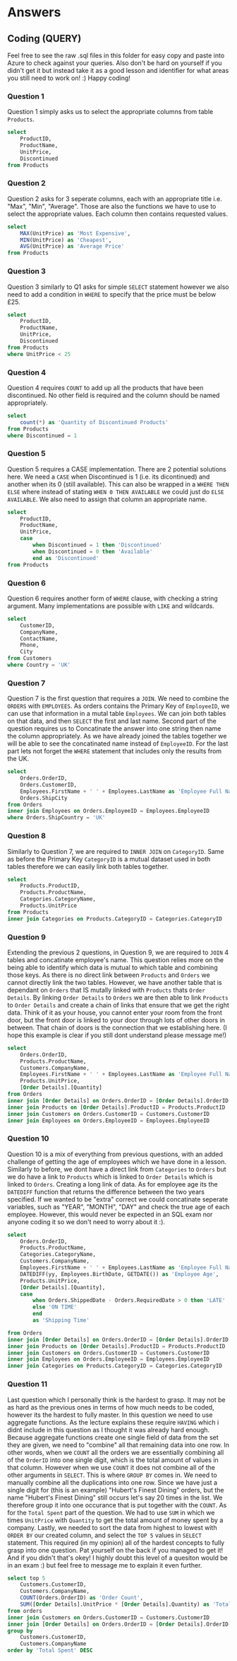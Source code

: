 # Answers

## Coding (QUERY)

Feel free to see the raw .sql files in this folder for easy copy and paste into Azure to check against your queries. Also don't be hard on yourself if you didn't get it but instead take it as a good lesson and identifier for what areas you still need to work on! :) Happy coding!

### Question 1

Question 1 simply asks us to select the appropriate columns from table `Products`.

```sql
select
    ProductID,
    ProductName,
    UnitPrice,
    Discontinued
from Products
```

### Question 2

Question 2 asks for 3 seperate columns, each with an appropriate title i.e. "Max", "Min", "Average". Those are also the functions we have to use to select the appropriate values. Each column then contains requested values.

```sql
select
    MAX(UnitPrice) as 'Most Expensive',
    MIN(UnitPrice) as 'Cheapest',
    AVG(UnitPrice) as 'Average Price'
from Products
```

### Question 3

Question 3 similarly to Q1 asks for simple `SELECT` statement however we also need to add a condition in `WHERE` to specify that the price must be below £25.

```sql
select
    ProductID,
    ProductName,
    UnitPrice,
    Discontinued
from Products
where UnitPrice < 25
```

### Question 4

Question 4 requires `COUNT` to add up all the products that have been discontinued. No other field is required and the column should be named appropriately.

```sql
select
    count(*) as 'Quantity of Discontinued Products'
from Products
where Discontinued = 1
```

### Question 5

Question 5 requires a CASE implementation. There are 2 potential solutions here. We need a `CASE` when Discontinued is 1 (i.e. its dicontinued) and another when its 0 (still available). This can also be wrapped in a `WHERE THEN ELSE` where instead of stating `WHEN 0 THEN AVAILABLE` we could just do `ELSE AVAILABLE`. We also need to assign that column an appropriate name.

```sql
select
    ProductID,
    ProductName,
    UnitPrice,
    case
        when Discontinued = 1 then 'Discontinued'
        when Discontinued = 0 then 'Available'
        end as 'Discontinued'
from Products
```

### Question 6

Question 6 requires another form of `WHERE` clause, with checking a string argument. Many implementations are possible with `LIKE` and wildcards.

```sql
select
    CustomerID,
    CompanyName,
    ContactName,
    Phone,
    City
from Customers
where Country = 'UK'
```

### Question 7

Question 7 is the first question that requires a `JOIN`. We need to combine the `ORDERS` with `EMPLOYEES`. As orders contains the Primary Key of `EmployeeID`, we can use that information in a mutal table `Employees`. We can join both tables on that data, and then `SELECT` the first and last name. Second part of the question requires us to Concatinate the answer into one string then name the column appropriately. As we have already joined the tables together we will be able to see the concatinated name instead of `EmployeeID`. For the last part lets not forget the `WHERE` statement that includes only the results from the UK.

```sql
select
    Orders.OrderID,
    Orders.CustomerID,
    Employees.FirstName + ' ' + Employees.LastName as 'Employee Full Name',
    Orders.ShipCity
from Orders
inner join Employees on Orders.EmployeeID = Employees.EmployeeID
where Orders.ShipCountry = 'UK'
```

### Question 8

Similarly to Question 7, we are required to `INNER JOIN` on `CategoryID`. Same as before the Primary Key `CategoryID` is a mutual dataset used in both tables therefore we can easily link both tables together.

```sql
select
    Products.ProductID,
    Products.ProductName,
    Categories.CategoryName,
    Products.UnitPrice
from Products
inner join Categories on Products.CategoryID = Categories.CategoryID
```

### Question 9

Extending the previous 2 questions, in Question 9, we are required to `JOIN` 4 tables and concatinate employee's name. This question relies more on the being able to identify which data is mutual to which table and combining those keys. As there is no direct link between `Products` and `Orders` we cannot directly link the two tables. However, we have another table that is dependant on `Orders` that IS mutally linked with `Products` thats `Order Details`. By linking `Order Details` to `Orders` we are then able to link `Products` to `Order Details` and create a chain of links that ensure that we get the right data. Think of it as your house, you cannot enter your room from the front door, but the front door is linked to your door through lots of other doors in between. That chain of doors is the connection that we establishing here. (I hope this example is clear if you still dont understand please message me!)

```sql
select
    Orders.OrderID,
    Products.ProductName,
    Customers.CompanyName,
    Employees.FirstName + ' ' + Employees.LastName as 'Employee Full Name',
    Products.UnitPrice,
    [Order Details].[Quantity]
from Orders
inner join [Order Details] on Orders.OrderID = [Order Details].OrderID
inner join Products on [Order Details].ProductID = Products.ProductID
inner join Customers on Orders.CustomerID = Customers.CustomerID
inner join Employees on Orders.EmployeeID = Employees.EmployeeID
```

### Question 10

Question 10 is a mix of everything from previous questions, with an added challenge of getting the age of employees which we have done in a lesson. Similarly to before, we dont have a direct link from `Categories` to `Orders` but we do have a link to `Products` which is linked to `Order Details` which is linked to `Orders`. Creating a long link of data. As for employee age its the `DATEDIFF` function that returns the difference between the two years specified. If we wanted to be "extra" correct we could concatinate seperate variables, such as "YEAR", "MONTH", "DAY" and check the true age of each employee. However, this would never be expected in an SQL exam nor anyone coding it so we don't need to worry about it :).

```sql
select
    Orders.OrderID,
    Products.ProductName,
    Categories.CategoryName,
    Customers.CompanyName,
    Employees.FirstName + ' ' + Employees.LastName as 'Employee Full Name',
    DATEDIFF(yy, Employees.BirthDate, GETDATE()) as 'Employee Age',
    Products.UnitPrice,
    [Order Details].[Quantity],
    case
        when Orders.ShippedDate - Orders.RequiredDate > 0 then 'LATE'
        else 'ON TIME'
        end
        as 'Shipping Time'

from Orders
inner join [Order Details] on Orders.OrderID = [Order Details].OrderID
inner join Products on [Order Details].ProductID = Products.ProductID
inner join Customers on Orders.CustomerID = Customers.CustomerID
inner join Employees on Orders.EmployeeID = Employees.EmployeeID
inner join Categories on Products.CategoryID = Categories.CategoryID
```

### Question 11

Last question which I personally think is the hardest to grasp. It may not be as hard as the previous ones in terms of how much needs to be coded, however its the hardest to fully master. In this question we need to use aggregate functions. As the lecture explains these require `HAVING` which i didnt include in this question as I thought it was already hard enough. Because aggregate functions create one single field of data from the set they are given, we need to "combine" all that remaining data into one row. In other words, when we `COUNT` all the orders we are essentially combining all of the `OrderID` into one single digit, which is the total amount of values in that column. However when we use `COUNT` it does not combine all of the other arguments in `SELECT`. This is where `GROUP BY` comes in. We need to manually combine all the duplications into one row. Since we have just a single digit for (this is an example) "Hubert's Finest Dining" orders, but the name "Hubert's Finest Dining" still occurs let's say 20 times in the list. We therefore group it into one occurance that is put together with the `COUNT`. As for the `Total Spent` part of the question. We had to use `SUM` in which we times `UnitPrice` with `Quantity` to get the total amount of money spent by a company. Lastly, we needed to sort the data from highest to lowest with `ORDER BY` our created column, and select the `TOP 5` values in `SELECT` statement. This required (in my opinion) all of the hardest concepts to fully grasp into one question. Pat yourself on the back if you managed to get it! And if you didn't that's okey! I highly doubt this level of a quesiton would be in an exam :) but feel free to message me to explain it even further.

```sql
select top 5
    Customers.CustomerID,
    Customers.CompanyName,
    COUNT(Orders.OrderID) as 'Order Count',
    SUM([Order Details].UnitPrice * [Order Details].Quantity) as 'Total Spent'
from orders
inner join Customers on Orders.CustomerID = Customers.CustomerID
inner join [Order Details] on Orders.OrderID = [Order Details].OrderID
group by
    Customers.CustomerID,
    Customers.CompanyName
order by 'Total Spent' DESC
```
